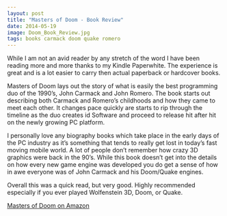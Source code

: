 ```yaml
---
layout: post
title: "Masters of Doom - Book Review"
date: 2014-05-19
image: Doom_Book_Review.jpg
tags: books carmack doom quake romero
---
```


While I am not an avid reader by any stretch of the word I have been reading more and more thanks to my Kindle Paperwhite. The experience is great and is a lot easier to carry then actual paperback or hardcover books.

Masters of Doom lays out the story of what is easily the best programming duo of the 1990’s, John Carmack and John Romero. The book starts out describing both Carmack and Romero’s childhoods and how they came to meet each other. It changes pace quickly are starts to rip through the timeline as the duo creates id Software and proceed to release hit after hit on the newly growing PC platform.

I personally love any biography books which take place in the early days of the PC industry as it’s something that tends to really get lost in today’s fast moving mobile world. A lot of people don’t remember how crazy 3D graphics were back in the 90’s. While this book doesn’t get into the details on how every new game engine was developed you do get a sense of how in awe everyone was of John Carmack and his Doom/Quake engines.

Overall this was a quick read, but very good. Highly recommended especially if you ever played Wolfenstein 3D, Doom, or Quake.

[Masters of Doom on Amazon](http://www.amazon.com/gp/product/0812972155/ref=as_li_qf_sp_asin_il_tl?ie=UTF8&camp=1789&creative=9325&creativeASIN=0812972155&linkCode=as2&tag=tomarcom-20&linkId=YSXB4H3NOQWXDFCS)
